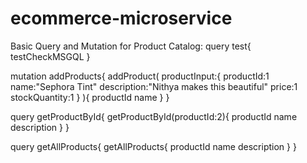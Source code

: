 # ecommerce-microservice

Basic Query and Mutation for Product Catalog:
query test{
    testCheckMSGQL
}

mutation addProducts{
  addProduct(
    productInput:{
      productId:1
      name:"Sephora Tint"
      description:"Nithya makes this beautiful"
      price:1
      stockQuantity:1
    }
  ){
    productId
    name
  }
}

query getProductById{
  getProductById(productId:2){
    productId
    name
    description
  }
}

query getAllProducts{
  getAllProducts{
    productId
    name
    description
  }
}
